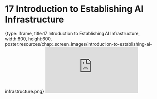 # 17 Introduction to Establishing AI Infrastructure
 
{type: iframe, title:17 Introduction to Establishing AI Infrastructure, width:800, height:600, poster:resources/chapt_screen_images/introduction-to-establishing-ai-infrastructure.png}
![](https://hutchdatascience.org/AI_for_Decision_Makers/no_toc/introduction-to-establishing-ai-infrastructure.html)
 

 
